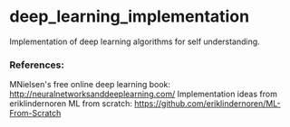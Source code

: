 # deep_learning_implementation
Implementation of deep learning algorithms for self understanding.

### References:
MNielsen's free online deep learning book: http://neuralnetworksanddeeplearning.com/
Implementation ideas from eriklindernoren ML from scratch: https://github.com/eriklindernoren/ML-From-Scratch
